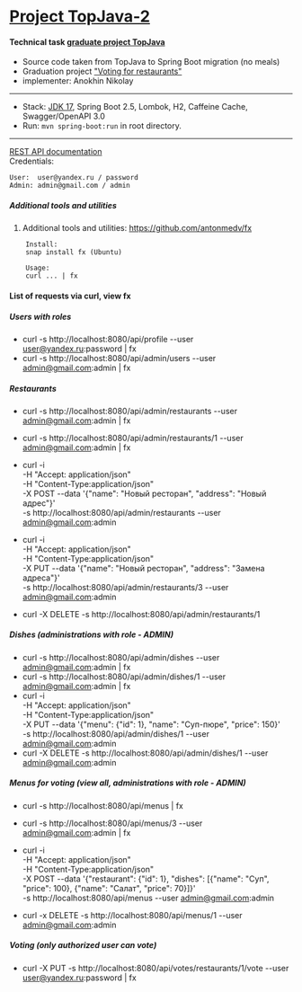 [Project TopJava-2](https://javaops.ru/view/topjava2)
===============================

#### Technical task [graduate project TopJava](https://github.com/JavaOPs/topjava/blob/master/graduation.md)
- Source code taken from TopJava to Spring Boot migration (no meals)
- Graduation project ["Voting for restaurants"](https://github.com/Th0rn-dev/diploma)
- implementer: Anokhin Nikolay

-------------------------------------------------------------
- Stack: [JDK 17](http://jdk.java.net/17/), Spring Boot 2.5, Lombok, H2, Caffeine Cache, Swagger/OpenAPI 3.0
- Run: `mvn spring-boot:run` in root directory.
-----------------------------------------------------
[REST API documentation](http://localhost:8080/swagger-ui.html)  
Credentials:
```
User:  user@yandex.ru / password
Admin: admin@gmail.com / admin
```


##### Additional tools and utilities
1. Additional tools and utilities: https://github.com/antonmedv/fx
```
    Install:
    snap install fx (Ubuntu)

    Usage:
    curl ... | fx
```

#### List of requests via curl, view fx

##### Users with roles
* curl -s http://localhost:8080/api/profile --user user@yandex.ru:password | fx
* curl -s http://localhost:8080/api/admin/users --user admin@gmail.com:admin | fx

##### Restaurants
* curl -s http://localhost:8080/api/admin/restaurants --user admin@gmail.com:admin | fx
* curl -s http://localhost:8080/api/admin/restaurants/1 --user admin@gmail.com:admin | fx
* curl -i \
  -H "Accept: application/json" \
  -H "Content-Type:application/json" \
  -X POST --data '{"name": "Новый ресторан", "address": "Новый адрес"}' \
  -s  http://localhost:8080/api/admin/restaurants --user admin@gmail.com:admin
* curl -i \
  -H "Accept: application/json" \
  -H "Content-Type:application/json" \
  -X PUT --data '{"name": "Новый ресторан", "address": "Замена адреса"}' \
  -s  http://localhost:8080/api/admin/restaurants/3 --user admin@gmail.com:admin

* curl -X DELETE -s http://localhost:8080/api/admin/restaurants/1

##### Dishes (administrations with role - ADMIN)
* curl -s http://localhost:8080/api/admin/dishes --user admin@gmail.com:admin | fx
* curl -s http://localhost:8080/api/admin/dishes/1 --user admin@gmail.com:admin | fx
* curl -i \
  -H "Accept: application/json" \
  -H "Content-Type:application/json" \
  -X PUT --data '{"menu": {"id": 1}, "name": "Суп-пюре", "price": 150}' \
  -s http://localhost:8080/api/admin/dishes/1 --user admin@gmail.com:admin
* curl -X DELETE -s http://localhost:8080/api/admin/dishes/1 --user admin@gmail.com:admin

##### Menus for voting (view all, administrations with role - ADMIN)
* curl -s http://localhost:8080/api/menus | fx
* curl -s http://localhost:8080/api/menus/3 --user admin@gmail.com:admin | fx
* curl -i \
-H "Accept: application/json" \
-H "Content-Type:application/json" \
-X POST --data '{"restaurant": {"id": 1}, "dishes": [{"name": "Суп", "price": 100}, {"name": "Салат", "price": 70}]}' \
-s  http://localhost:8080/api/menus --user admin@gmail.com:admin

* curl -x DELETE -s http://localhost:8080/api/menus/1 --user admin@gmail.com:admin

##### Voting (only authorized user can vote)
* curl -X PUT -s http://localhost:8080/api/votes/restaurants/1/vote --user user@yandex.ru:password | fx
